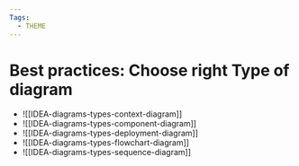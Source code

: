 ```yaml
---
Tags:
  - THEME
---
```


# Best practices: Choose right Type of diagram

- ![[IDEA-diagrams-types-context-diagram]]
- ![[IDEA-diagrams-types-component-diagram]]
- ![[IDEA-diagrams-types-deployment-diagram]]
- ![[IDEA-diagrams-types-flowchart-diagram]]
- ![[IDEA-diagrams-types-sequence-diagram]]

